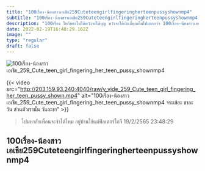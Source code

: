 ```yaml
---
title: "100เรื่อง-น้องสาวเอเชีย259Cuteteengirlfingeringherteenpussyshownmp4"
subtitle: "100เรื่อง-น้องสาวเอเชีย259Cuteteengirlfingeringherteenpussyshownmp4 ตัวจริงเราไม่ตรงปกหรอกนะ เพราะเราไม่ใช่หนังสือ"
description: "100เรื่อง ไหว้พระไม่ได้หวังจะได้บุญ หวังจะได้เงินที่คุณยืมไปมากกว่า 100เรื่อง-น้องสาวเอเชีย259Cuteteengirlfingeringherteenpussyshownmp4 19/2/2565 23:48:29"
date: 2022-02-19T16:48:29.162Z
image: ""
type: "regular"
draft: false
---
```


![100เรื่อง-น้องสาวเอเชีย_259_Cute_teen_girl_fingering_her_teen_pussy_shownmp4](http://203.159.93.240:4040/raw/v_vide_259_Cute_teen_girl_fingering_her_teen_pussy_shown.jpg)

{{< video src="http://203.159.93.240:4040/raw/v_vide_259_Cute_teen_girl_fingering_her_teen_pussy_shown.mp4" alt="100เรื่อง-น้องสาวเอเชีย_259_Cute_teen_girl_fingering_her_teen_pussy_shownmp4 จระเข้อะ ชาละวัน ส่วนตัวเรานั้น วันละชา" >}}


> ไปมหาลัยเพื่อนจะจำได้ไหม อยู่บ้านใช้แต่ฟิลเตอร์ไอจี 19/2/2565 23:48:29

## 100เรื่อง-น้องสาวเอเชีย259Cuteteengirlfingeringherteenpussyshownmp4

